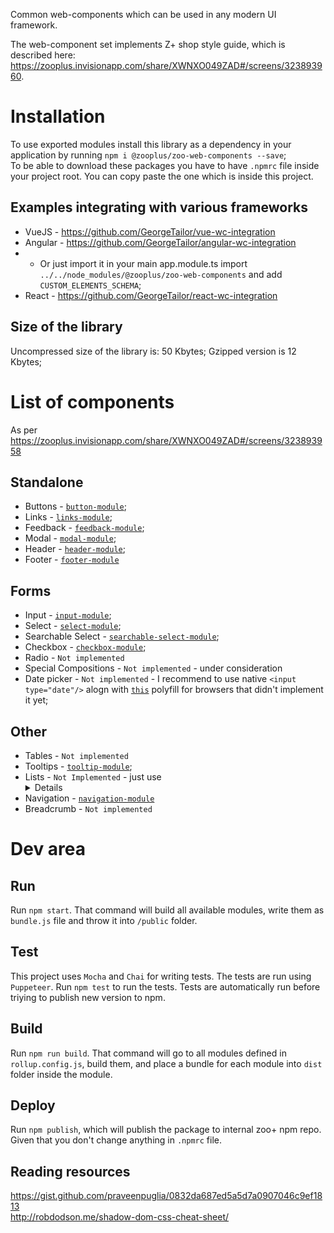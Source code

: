Common web-components which can be used in any modern UI framework.

The web-component set implements Z+ shop style guide, which is described here: https://zooplus.invisionapp.com/share/XWNXO049ZAD#/screens/323893960.

# Installation
To use exported modules install this library as a dependency in your application by running `npm i @zooplus/zoo-web-components --save`;      
To be able to download these packages you have to have `.npmrc` file inside your project root. You can copy paste the one which is inside this project.      

## Examples integrating with various frameworks
+ VueJS - https://github.com/GeorgeTailor/vue-wc-integration
+ Angular - https://github.com/GeorgeTailor/angular-wc-integration
+ + Or just import it in your main app.module.ts import `../../node_modules/@zooplus/zoo-web-components` and add `CUSTOM_ELEMENTS_SCHEMA`;
+ React - https://github.com/GeorgeTailor/react-wc-integration

## Size of the library
Uncompressed size of the library is: 50 Kbytes;
Gzipped version is 12 Kbytes;

# List of components
As per https://zooplus.invisionapp.com/share/XWNXO049ZAD#/screens/323893958

## Standalone
+ Buttons - [`button-module`](https://github.com/zooplus/zoo-web-components/tree/master/zoo-modules/button-module);
+ Links - [`links-module`](https://github.com/zooplus/zoo-web-components/tree/master/zoo-modules/link-module);
+ Feedback - [`feedback-module`](https://github.com/zooplus/zoo-web-components/tree/master/zoo-modules/feedback-module);
+ Modal - [`modal-module`](https://github.com/zooplus/zoo-web-components/tree/master/zoo-modules/modal-module);
+ Header - [`header-module`](https://github.com/zooplus/zoo-web-components/tree/master/zoo-modules/header-module);
+ Footer - [`footer-module`](https://github.com/zooplus/zoo-web-components/tree/master/zoo-modules/footer-module)

## Forms
+ Input - [`input-module`](https://github.com/zooplus/zoo-web-components/tree/master/zoo-modules/input-module);
+ Select - [`select-module`](https://github.com/zooplus/zoo-web-components/tree/master/zoo-modules/select-module);
+ Searchable Select - [`searchable-select-module`](https://github.com/zooplus/zoo-web-components/tree/master/zoo-modules/searchable-select-module);
+ Checkbox - [`checkbox-module`](https://github.com/zooplus/zoo-web-components/tree/master/zoo-modules/checkbox-module);
+ Radio - `Not implemented`
+ Special Compositions - `Not implemented` - under consideration
+ Date picker - `Not implemented` - I recommend to use native `<input type="date"/>` alogn with [`this`](https://github.com/jcgertig/date-input-polyfill) polyfill for browsers that didn't implement it yet;

## Other
+ Tables - `Not implemented`
+ Tooltips - [`tooltip-module`](https://github.com/zooplus/zoo-web-components/tree/master/zoo-modules/tooltip-module);
+ Lists  - `Not Implemented` - just use <details> tag
+ Navigation - [`navigation-module`](https://github.com/zooplus/zoo-web-components/tree/master/zoo-modules/navigation-module)
+ Breadcrumb - `Not implemented`



# Dev area
## Run
Run `npm start`. That command will build all available modules, write them as `bundle.js` file and throw it into `/public` folder.

## Test
This project uses `Mocha` and `Chai` for writing tests. The tests are run using `Puppeteer`.
Run `npm test` to run the tests. Tests are automatically run before triying to publish new version to npm.

## Build
Run `npm run build`. That command will go to all modules defined in `rollup.config.js`, build them, and place a bundle for each module into `dist` folder inside the module.

## Deploy
Run `npm publish`, which will publish the package to internal zoo+ npm repo. Given that you don't change anything in `.npmrc` file.

## Reading resources
https://gist.github.com/praveenpuglia/0832da687ed5a5d7a0907046c9ef1813      
http://robdodson.me/shadow-dom-css-cheat-sheet/